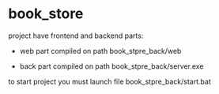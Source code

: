 # book_store

project have frontend and backend parts:

- web part compiled on path book_stpre_back/web

- back part compiled on path book_stpre_back/server.exe

to start project you must launch file book_stpre_back/start.bat
